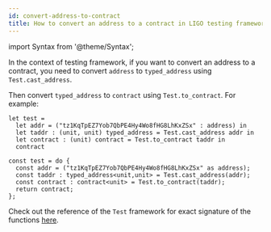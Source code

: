 ```yaml
---
id: convert-address-to-contract
title: How to convert an address to a contract in LIGO testing framework ?
---
```


import Syntax from '@theme/Syntax';

In the context of testing framework,
if you want to convert an address to a contract,
you need to convert `address` to `typed_address` using `Test.cast_address`.

Then convert `typed_address` to `contract` using
`Test.to_contract`. For example:

<Syntax syntax="cameligo">

```cameligo test-ligo group=addr2contract
let test =
  let addr = ("tz1KqTpEZ7Yob7QbPE4Hy4Wo8fHG8LhKxZSx" : address) in
  let taddr : (unit, unit) typed_address = Test.cast_address addr in
  let contract : (unit) contract = Test.to_contract taddr in
  contract
```

</Syntax>

<Syntax syntax="jsligo">

```jsligo test-ligo group=addr2contract
const test = do {
  const addr = ("tz1KqTpEZ7Yob7QbPE4Hy4Wo8fHG8LhKxZSx" as address);
  const taddr : typed_address<unit,unit> = Test.cast_address(addr);
  const contract : contract<unit> = Test.to_contract(taddr);
  return contract;
};
```

</Syntax>

Check out the reference of the `Test` framework for exact signature of the functions [here](../reference/test.md).

<!-- updated use of entry -->
